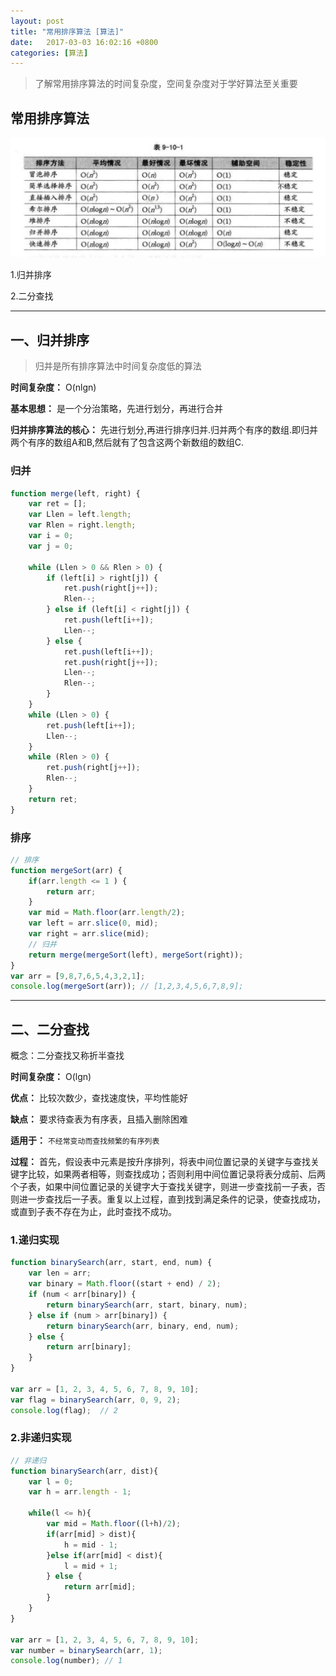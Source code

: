 ```yaml
---
layout: post
title: "常用排序算法 [算法]" 
date:   2017-03-03 16:02:16 +0800
categories: [算法]
---
```


> 了解常用排序算法的时间复杂度，空间复杂度对于学好算法至关重要

## 常用排序算法

![](/static/img/2017/sort.jpg)

1.归并排序

2.二分查找

---

## 一、归并排序

> 归并是所有排序算法中时间复杂度低的算法

**时间复杂度：** O(nlgn)

**基本思想：** 是一个分治策略，先进行划分，再进行合并

**归并排序算法的核心：** 先进行划分,再进行排序归并.归并两个有序的数组.即归并两个有序的数组A和B,然后就有了包含这两个新数组的数组C.


### 归并

```javascript
function merge(left, right) {
    var ret = [];
    var Llen = left.length;
    var Rlen = right.length;
    var i = 0;
    var j = 0;

    while (Llen > 0 && Rlen > 0) {
        if (left[i] > right[j]) {
            ret.push(right[j++]);
            Rlen--;
        } else if (left[i] < right[j]) {
            ret.push(left[i++]);
            Llen--;
        } else {
            ret.push(left[i++]);
            ret.push(right[j++]);
            Llen--;
            Rlen--;
        }
    }
    while (Llen > 0) {
        ret.push(left[i++]);
        Llen--;
    }
    while (Rlen > 0) {
        ret.push(right[j++]);
        Rlen--;
    }
    return ret;
}
```


### 排序

```javascript
// 排序
function mergeSort(arr) {
    if(arr.length <= 1 ) {
        return arr;
    }
    var mid = Math.floor(arr.length/2);
    var left = arr.slice(0, mid);
    var right = arr.slice(mid);
    // 归并
    return merge(mergeSort(left), mergeSort(right));
}
var arr = [9,8,7,6,5,4,3,2,1];
console.log(mergeSort(arr)); // [1,2,3,4,5,6,7,8,9];
```

---

## 二、二分查找

概念：二分查找又称折半查找

**时间复杂度：** O(lgn)

**优点：** 比较次数少，查找速度快，平均性能好

**缺点：** 要求待查表为有序表，且插入删除困难

**适用于：** `不经常变动而查找频繁的有序列表`

**过程：** 首先，假设表中元素是按升序排列，将表中间位置记录的关键字与查找关键字比较，如果两者相等，则查找成功；否则利用中间位置记录将表分成前、后两个子表，如果中间位置记录的关键字大于查找关键字，则进一步查找前一子表，否则进一步查找后一子表。重复以上过程，直到找到满足条件的记录，使查找成功，或直到子表不存在为止，此时查找不成功。


### 1.递归实现

```javascript
function binarySearch(arr, start, end, num) {
    var len = arr;
    var binary = Math.floor((start + end) / 2);
    if (num < arr[binary]) {
        return binarySearch(arr, start, binary, num);
    } else if (num > arr[binary]) {
        return binarySearch(arr, binary, end, num);
    } else {
        return arr[binary];
    }
}

var arr = [1, 2, 3, 4, 5, 6, 7, 8, 9, 10];
var flag = binarySearch(arr, 0, 9, 2);
console.log(flag);  // 2
```

### 2.非递归实现
```javascript
// 非递归
function binarySearch(arr, dist){
    var l = 0;
    var h = arr.length - 1;

    while(l <= h){
        var mid = Math.floor((l+h)/2);
        if(arr[mid] > dist){
            h = mid - 1;
        }else if(arr[mid] < dist){
            l = mid + 1;
        } else {
            return arr[mid];
        }
    }
}

var arr = [1, 2, 3, 4, 5, 6, 7, 8, 9, 10];
var number = binarySearch(arr, 1);
console.log(number); // 1
```





